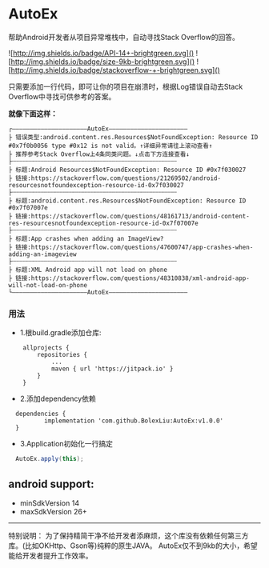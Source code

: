 # AutoEx
帮助Android开发者从项目异常堆栈中，自动寻找Stack Overflow的回答。

![http://img.shields.io/badge/API-14+-brightgreen.svg]()
![http://img.shields.io/badge/size-9kb-brightgreen.svg]()
![http://img.shields.io/badge/stackoverflow-+-brightgreen.svg]()


只需要添加一行代码，即可让你的项目在崩溃时，根据Log错误自动去Stack Overflow中寻找可供参考的答案。

 **就像下面这样：**

```
┌—————————————————————AutoEx——————————————————————
├ 错误类型:android.content.res.Resources$NotFoundException: Resource ID #0x7f0b0056 type #0x12 is not valid。↑详细异常请往上滚动查看↑
├ 推荐参考Stack Overflow上4条同类问题。↓点击下方连接查看↓
├┄┄┄┄┄┄┄┄┄┄┄┄┄┄┄┄┄┄┄┄┄┄┄┄┄┄┄┄┄┄┄┄┄┄┄┄┄┄┄┄┄┄┄┄┄┄
├ 标题:Android Resources$NotFoundException: Resource ID #0x7f030027
├ 链接:https://stackoverflow.com/questions/21269502/android-resourcesnotfoundexception-resource-id-0x7f030027
├┄┄┄┄┄┄┄┄┄┄┄┄┄┄┄┄┄┄┄┄┄┄┄┄┄┄┄┄┄┄┄┄┄┄┄┄┄┄┄┄┄┄┄┄┄┄
├ 标题:android.content.res.Resources$NotFoundException: Resource ID #0x7f07007e
├ 链接:https://stackoverflow.com/questions/48161713/android-content-res-resourcesnotfoundexception-resource-id-0x7f07007e
├┄┄┄┄┄┄┄┄┄┄┄┄┄┄┄┄┄┄┄┄┄┄┄┄┄┄┄┄┄┄┄┄┄┄┄┄┄┄┄┄┄┄┄┄┄┄
├ 标题:App crashes when adding an ImageView?
├ 链接:https://stackoverflow.com/questions/47600747/app-crashes-when-adding-an-imageview
├┄┄┄┄┄┄┄┄┄┄┄┄┄┄┄┄┄┄┄┄┄┄┄┄┄┄┄┄┄┄┄┄┄┄┄┄┄┄┄┄┄┄┄┄┄┄
├ 标题:XML Android app will not load on phone
├ 链接:https://stackoverflow.com/questions/48310838/xml-android-app-will-not-load-on-phone
└—————————————————————AutoEx——————————————————————
```


### 用法

 - 1.根build.gradle添加仓库:
```
	allprojects {
		repositories {
			...
			maven { url 'https://jitpack.io' }
		}
	}
  ```

 - 2.添加dependency依赖

  ```
  	dependencies {
	        implementation 'com.github.BolexLiu:AutoEx:v1.0.0'
	}
  ```

 - 3.Application初始化一行搞定

  ```java
    AutoEx.apply(this);
  ```




## android support:
 - minSdkVersion 14
 - maxSdkVersion 26+



---

特别说明：
为了保持精简干净不给开发者添麻烦，这个库没有依赖任何第三方库。(比如OKHttp、Gson等)纯粹的原生JAVA。
AutoEx仅不到9kb的大小，希望能给开发者提升工作效率。

